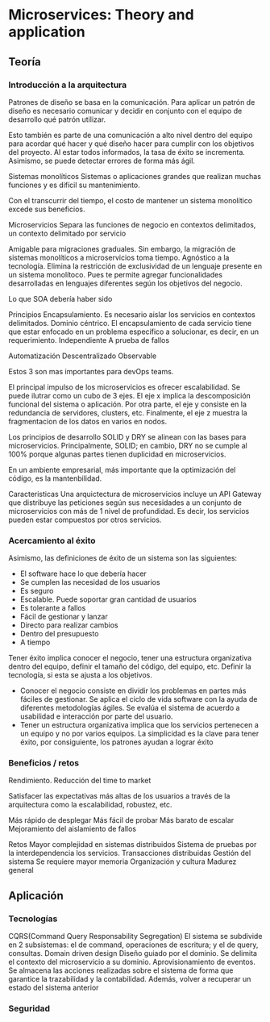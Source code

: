 # Microservices: Theory and application

## Teoría
### Introducción a la arquitectura
Patrones de diseño se basa en la comunicación. 
Para aplicar un patrón de diseño es necesario comunicar y decidir en conjunto con el equipo de desarrollo qué patrón utilizar.

Esto también es parte de una comunicación a alto nivel dentro del equipo para acordar qué hacer y qué diseño hacer para cumplir con los objetivos del proyecto. Al estar todos informados, la tasa de éxito se incrementa. Asimismo, se puede detectar errores de forma más ágil.

Sistemas monolíticos
Sistemas o aplicaciones grandes que realizan muchas funciones y es difícil su mantenimiento.

Con el transcurrir del tiempo, el costo de mantener un sistema monolítico excede sus beneficios.

Microservicios
Separa las funciones de negocio en contextos delimitados, un contexto delimitado por servicio

Amigable para migraciones graduales. Sin embargo, la migración de sistemas monolíticos a microservicios toma tiempo.
Agnóstico a la tecnología. Elimina la restricción de exclusividad de un lenguaje presente en un sistema monolítoco. Pues te permite agregar funcionalidades desarrolladas en lenguajes diferentes según los objetivos del negocio.

Lo que SOA debería haber sido

Principios
Encapsulamiento. Es necesario aislar los servicios en contextos delimitados.
Dominio céntrico. El encapsulamiento de cada servicio tiene que estar enfocado en un problema específico a solucionar, es decir, en un requerimiento.
Independiente
A prueba de fallos

Automatización
Descentralizado
Observable

Estos 3 son mas importantes para devOps teams.

El principal impulso de los microservicios es ofrecer escalabilidad. Se puede ilutrar como un cubo de 3 ejes. El eje x implica la descomposición funcional del sistema o aplicación. Por otra parte, el eje y consiste en la redundancia de servidores, clusters, etc. Finalmente, el eje z muestra la fragmentacion de los datos en varios en nodos.

Los principios de desarrollo SOLID y DRY se alinean con las bases para microservicios. Principalmente, SOLID; en cambio, DRY no se cumple al 100% porque algunas partes tienen duplicidad en microservicios.

En un ambiente empresarial, más importante que la optimización del código, es la mantenbilidad.

Caracteristicas
Una arquictectura de microservicios incluye un API Gateway que distribuye las peticiones según sus necesidades a un conjunto de microservicios con más de 1 nivel de profundidad. Es decir, los servicios pueden estar compuestos por otros servicios.

### Acercamiento al éxito

Asimismo, las definiciones de éxito de un sistema son las siguientes:
- El software hace lo que debería hacer
- Se cumplen las necesidad de los usuarios
- Es seguro 
- Escalable. Puede soportar gran cantidad de usuarios
- Es tolerante a fallos
- Fácil de gestionar y lanzar
- Directo para realizar cambios
- Dentro del presupuesto
- A tiempo

Tener éxito implica conocer el negocio, tener una estructura organizativa dentro del equipo, definir el tamaño del código, del equipo, etc. Definir la tecnología, si esta se ajusta a los objetivos.

- Conocer el negocio consiste en dividir los problemas en partes más fáciles de gestionar. Se aplica el ciclo de vida software con la ayuda de diferentes metodologías ágiles.
Se evalúa el sistema de acuerdo a usabilidad e interacción por parte del usuario.
- Tener un estructura organizativa implica que los servicios pertenecen a un equipo y no por varios equipos. La simplicidad es la clave para tener éxito, por consiguiente, los patrones ayudan a lograr éxito

### Beneficios / retos
Rendimiento. Reducción del time to market

Satisfacer las expectativas más altas de los usuarios a través de la arquitectura como la escalabilidad, robustez, etc.

Más rápido de desplegar
Más fácil de probar
Más barato de escalar
Mejoramiento del aislamiento de fallos

Retos
Mayor complejidad en sistemas distribuidos
Sistema de pruebas por la interdependencia los servicios.
Transacciones distribuidas
Gestión del sistema
Se requiere mayor memoria
Organización y cultura
Madurez general

## Aplicación
### Tecnologías

CQRS(Command Query Responsability Segregation) El sistema se subdivide en 2 subsistemas: el de command, operaciones de escritura; y el de query, consultas.
Domain driven design Diseño guiado por el dominio. Se delimita el contexto del microservicio a su dominio.
Aprovisionamiento de eventos. Se almacena las acciones realizadas sobre el sistema de forma que garantice la trazabilidad y la contabilidad. Además, volver a recuperar un estado del sistema anterior
### Seguridad

